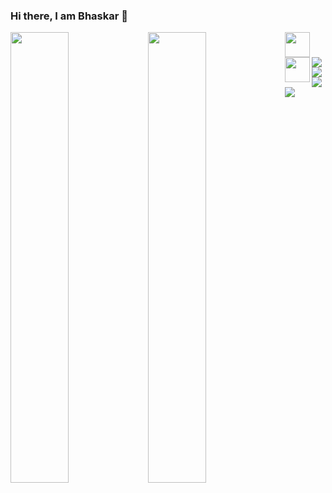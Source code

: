 ### Hi there, I am Bhaskar 👋

<img  align="left" width="43%" src="https://github-readme-stats.vercel.app/api?username=Bhaskar&show_icons=true&theme=radical" />

<img  align="left" width="43%" src="https://github-readme-stats.vercel.app/api/top-langs/?username=bhaskar345&show_icons=true&theme=radical" />

<img align="left" width="40vw"  src="https://img.shields.io/badge/python-3670A0?style=for-the-badge&logo=python&logoColor=ffdd54" />
 
<img align="left" width="40vw" src="https://img.shields.io/badge/django-%23092E20.svg?style=for-the-badge&logo=django&logoColor=white" />

<img align="left"  src="https://img.shields.io/badge/DJANGO-REST-ff1709?style=for-the-badge&logo=django&logoColor=white&color=ff1709&labelColor=gray" />

<img align="left" src="https://img.shields.io/badge/javascript-%23323330.svg?style=for-the-badge&logo=javascript&logoColor=%23F7DF1E" />

<img align="left" src="https://img.shields.io/badge/bootstrap-%23563D7C.svg?style=for-the-badge&logo=bootstrap&logoColor=white" />

<img align="left" src="https://img.shields.io/badge/react-%2320232a.svg?style=for-the-badge&logo=react&logoColor=%2361DAFB" />
